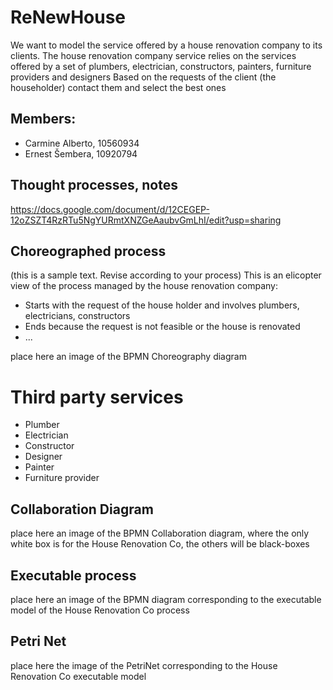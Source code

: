 # ReNewHouse

We want to model the service offered by a house renovation company to its clients. The house renovation company service relies on the services offered by a set of plumbers, electrician, constructors, painters, furniture providers and designers
Based on the requests of the client (the householder) contact them and select the best ones

## Members:

- Carmine Alberto, 10560934
- Ernest Šembera, 10920794

## Thought processes, notes
https://docs.google.com/document/d/12CEGEP-12oZSZT4RzRTu5NgYURmtXNZGeAaubvGmLhI/edit?usp=sharing

## Choreographed process

(this is a sample text. Revise according to your process)
This is an elicopter view of the process managed by the house renovation company:

- Starts with the request of the house holder and involves plumbers, electricians, constructors
- Ends because the request is not feasible or the house is renovated
- ...

place here an image of the BPMN Choreography diagram

# Third party services

- Plumber
- Electrician
- Constructor
- Designer
- Painter
- Furniture provider

## Collaboration Diagram

place here an image of the BPMN Collaboration diagram, where the only white box is for the House Renovation Co, the others will be black-boxes

## Executable process

place here an image of the BPMN diagram corresponding to the executable model of the House Renovation Co process

## Petri Net

place here the image of the PetriNet corresponding to the House Renovation Co executable model
